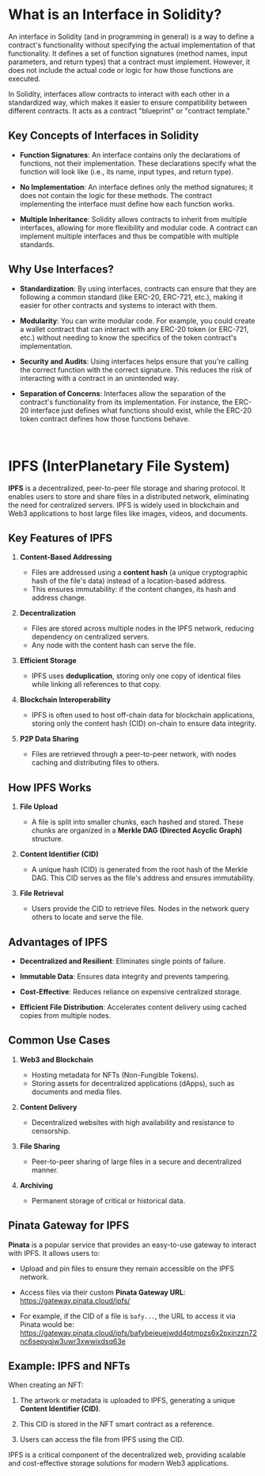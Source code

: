 # What is an Interface in Solidity?

An interface in Solidity (and in programming in general) is a way to define a contract's functionality without specifying the actual implementation of that functionality. It defines a set of function signatures (method names, input parameters, and return types) that a contract must implement. However, it does not include the actual code or logic for how those functions are executed.

In Solidity, interfaces allow contracts to interact with each other in a standardized way, which makes it easier to ensure compatibility between different contracts. It acts as a contract "blueprint" or "contract template."

## Key Concepts of Interfaces in Solidity

- **Function Signatures**: An interface contains only the declarations of functions, not their implementation. These declarations specify what the function will look like (i.e., its name, input types, and return type).

- **No Implementation**: An interface defines only the method signatures; it does not contain the logic for these methods. The contract implementing the interface must define how each function works.

- **Multiple Inheritance**: Solidity allows contracts to inherit from multiple interfaces, allowing for more flexibility and modular code. A contract can implement multiple interfaces and thus be compatible with multiple standards.

## Why Use Interfaces?

- **Standardization**: By using interfaces, contracts can ensure that they are following a common standard (like ERC-20, ERC-721, etc.), making it easier for other contracts and systems to interact with them.

- **Modularity**: You can write modular code. For example, you could create a wallet contract that can interact with any ERC-20 token (or ERC-721, etc.) without needing to know the specifics of the token contract's implementation.

- **Security and Audits**: Using interfaces helps ensure that you're calling the correct function with the correct signature. This reduces the risk of interacting with a contract in an unintended way.

- **Separation of Concerns**: Interfaces allow the separation of the contract's functionality from its implementation. For instance, the ERC-20 interface just defines what functions should exist, while the ERC-20 token contract defines how those functions behave.

&nbsp;

# IPFS (InterPlanetary File System)

**IPFS** is a decentralized, peer-to-peer file storage and sharing protocol. It enables users to store and share files in a distributed network, eliminating the need for centralized servers. IPFS is widely used in blockchain and Web3 applications to host large files like images, videos, and documents.

## Key Features of IPFS

1. **Content-Based Addressing**

   - Files are addressed using a **content hash** (a unique cryptographic hash of the file's data) instead of a location-based address.
   - This ensures immutability: if the content changes, its hash and address change.

2. **Decentralization**

   - Files are stored across multiple nodes in the IPFS network, reducing dependency on centralized servers.
   - Any node with the content hash can serve the file.

3. **Efficient Storage**

   - IPFS uses **deduplication**, storing only one copy of identical files while linking all references to that copy.

4. **Blockchain Interoperability**

   - IPFS is often used to host off-chain data for blockchain applications, storing only the content hash (CID) on-chain to ensure data integrity.

5. **P2P Data Sharing**
   - Files are retrieved through a peer-to-peer network, with nodes caching and distributing files to others.

## How IPFS Works

1. **File Upload**

   - A file is split into smaller chunks, each hashed and stored. These chunks are organized in a **Merkle DAG (Directed Acyclic Graph)** structure.

2. **Content Identifier (CID)**

   - A unique hash (CID) is generated from the root hash of the Merkle DAG. This CID serves as the file's address and ensures immutability.

3. **File Retrieval**
   - Users provide the CID to retrieve files. Nodes in the network query others to locate and serve the file.

## Advantages of IPFS

- **Decentralized and Resilient**: Eliminates single points of failure.

- **Immutable Data**: Ensures data integrity and prevents tampering.

- **Cost-Effective**: Reduces reliance on expensive
  centralized storage.

- **Efficient File Distribution**: Accelerates content delivery using cached copies from multiple nodes.

## Common Use Cases

1. **Web3 and Blockchain**

   - Hosting metadata for NFTs (Non-Fungible Tokens).
   - Storing assets for decentralized applications (dApps), such as documents and media files.

2. **Content Delivery**

   - Decentralized websites with high availability and resistance to censorship.

3. **File Sharing**

   - Peer-to-peer sharing of large files in a secure and decentralized manner.

4. **Archiving**
   - Permanent storage of critical or historical data.

## Pinata Gateway for IPFS

**Pinata** is a popular service that provides an easy-to-use gateway to interact with IPFS. It allows users to:

- Upload and pin files to ensure they remain accessible on the IPFS network.
- Access files via their custom **Pinata Gateway URL**: https://gateway.pinata.cloud/ipfs/<CID>

- For example, if the CID of a file is `bafy...`, the URL to access it via Pinata would be: https://gateway.pinata.cloud/ipfs/bafybeieuejwdd4ptmpzs6x2pxinzzn72nc6sepyqjw3uwr3xwwixdsq63e

## Example: IPFS and NFTs

When creating an NFT:

1. The artwork or metadata is uploaded to IPFS, generating a unique **Content Identifier (CID)**.

2. This CID is stored in the NFT smart contract as a reference.

3. Users can access the file from IPFS using the CID.

IPFS is a critical component of the decentralized web, providing scalable and cost-effective storage solutions for modern Web3 applications.
